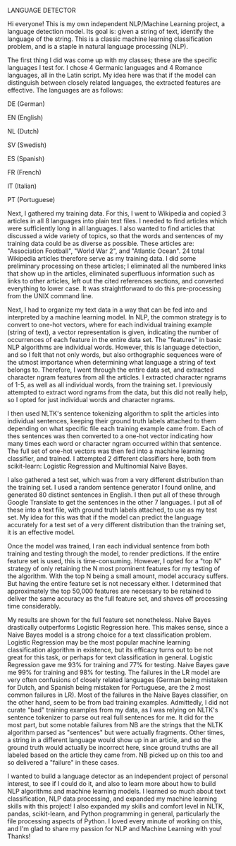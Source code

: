 LANGUAGE DETECTOR

Hi everyone! This is my own independent NLP/Machine Learning project, a language detection model. Its goal is: given a string of text, identify the language of the string. This is a classic machine learning classification problem, and is a staple in natural language processing (NLP).

The first thing I did was come up with my classes; these are the specific languages I test for. I chose 4 Germanic languages and 4 Romance languages, all in the Latin script. My idea here was that if the model can distinguish between closely related languages, the extracted features are effective. The languages are as follows:

DE (German)

EN (English)

NL (Dutch)

SV (Swedish)

ES (Spanish)

FR (French)

IT (Italian)

PT (Portuguese)

Next, I gathered my training data. For this, I went to Wikipedia and copied 3 articles in all 8 languages into plain text files. I needed to find articles which were sufficiently long in all languages. I also wanted to find articles that discussed a wide variety of topics, so that the words and sentences of my training data could be as diverse as possible. These articles are: "Association Football", "World War 2", and "Atlantic Ocean". 24 total Wikipedia articles therefore serve as my training data. I did some preliminary processing on these articles; I eliminated all the numbered links that show up in the articles, eliminated superfluous information such as links to other articles, left out the cited references sections, and converted everything to lower case. It was straightforward to do this pre-processing from the UNIX command line.

Next, I had to organize my text data in a way that can be fed into and interpreted by a machine learning model. In NLP, the common strategy is to convert to one-hot vectors, where for each individual training example (string of text), a vector representation is given, indicating the number of occurrences of each feature in the entire data set. The "features" in basic NLP algorithms are individual words. However, this is language detection, and so I felt that not only words, but also orthographic sequences were of the utmost importance when determining what language a string of text belongs to. Therefore, I went through the entire data set, and extracted character ngram features from all the articles. I extracted character ngrams of 1-5, as well as all individual words, from the training set. I previously attempted to extract word ngrams from the data, but this did not really help, so I opted for just individual words and character ngrams.

I then used NLTK's sentence tokenizing algorithm to split the articles into individual sentences, keeping their ground truth labels attached to them depending on what specific file each training example came from. Each of thes sentences was then converted to a one-hot vector indicating how many times each word or character ngram occurred within that sentence. The full set of one-hot vectors was then fed into a machine learning classifier, and trained. I attempted 2 different classifiers here, both from scikit-learn: Logistic Regression and Multinomial Naive Bayes.

I also gathered a test set, which was from a very different distribution than the training set. I used a random sentence generator I found online, and generated 80 distinct sentences in English. I then put all of these through Google Translate to get the sentences in the other 7 languages. I put all of these into a text file, with ground truth labels attached, to use as my test set. My idea for this was that if the model can predict the language accurately for a test set of a very different distribution than the training set, it is an effective model.

Once the model was trained, I ran each individual sentence from both training and testing through the model, to render predictions. If the entire feature set is used, this is time-consuming. However, I opted for a "top N" strategy of only retaining the N most prominent features for my testing of the algorithm. With the top N being a small amount, model accuracy suffers. But having the entire feature set is not necessary either. I determined that approximately the top 50,000 features are necessary to be retained to deliver the same accuracy as the full feature set, and shaves off processing time considerably.

My results are shown for the full feature set nonetheless. Naive Bayes drastically outperforms Logistic Regression here. This makes sense, since a Naive Bayes model is a strong choice for a text classification problem. Logistic Regression may be the most popular machine learning classification algorithm in existence, but its efficacy turns out to be not great for this task, or perhaps for text classification in general. Logistic Regression gave me 93% for training and 77% for testing. Naive Bayes gave me 99% for training and 98% for testing. The failures in the LR model are very often confusions of closely related languages (German being mistaken for Dutch, and Spanish being mistaken for Portuguese, are the 2 most common failures in LR). Most of the failures in the Naive Bayes classifier, on the other hand, seem to be from bad training examples. Admittedly, I did not curate "bad" training examples from my data, as I was relying on NLTK's sentence tokenizer to parse out real full sentences for me. It did for the most part, but some notable failures from NB are the strings that the NLTK algorithm parsed as "sentences" but were actually fragments. Other times, a string in a different language would show up in an article, and so the ground truth would actually be incorrect here, since ground truths are all labeled based on the article they came from. NB picked up on this too and so delivered a "failure" in these cases.

I wanted to build a language detector as an independent project of personal interest, to see if I could do it, and also to learn more about how to build NLP algorithms and machine learning models. I learned so much about text classification, NLP data processing, and expanded my machine learning skills with this project! I also expanded my skills and comfort level in NLTK, pandas, scikit-learn, and Python programming in general, particularly the file processing aspects of Python. I loved every minute of working on this, and I'm glad to share my passion for NLP and Machine Learning with you! Thanks!
